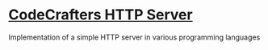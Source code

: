 # [CodeCrafters HTTP Server](https://app.codecrafters.io/courses/http-server/overview)

Implementation of a simple HTTP server in various programming languages
